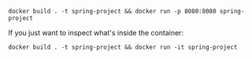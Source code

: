 ```console
docker build . -t spring-project && docker run -p 8080:8080 spring-project
```

If you just want to inspect what's inside the container:
```console
docker build . -t spring-project && docker run -it spring-project
```